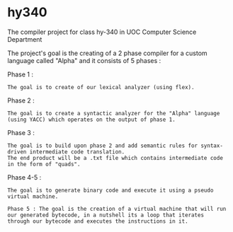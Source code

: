 # hy340

The compiler project for class hy-340 in UOC Computer Science Department

The project's goal is the creating of a 2 phase compiler for a custom language called "Alpha" and it consists of 5 phases :


Phase 1 :

    The goal is to create of our lexical analyzer (using flex).

Phase 2 :

    The goal is to create a syntactic analyzer for the "Alpha" language (using YACC) which operates on the output of phase 1.

Phase 3 :

    The goal is to build upon phase 2 and add semantic rules for syntax-driven intermediate code translation.
    The end product will be a .txt file which contains intermediate code in the form of "quads".

Phase 4-5 :

    The goal is to generate binary code and execute it using a pseudo virtual machine.
    
    Phase 5 : The goal is the creation of a virtual machine that will run our generated bytecode, in a nutshell its a loop that iterates
    through our bytecode and executes the instructions in it.